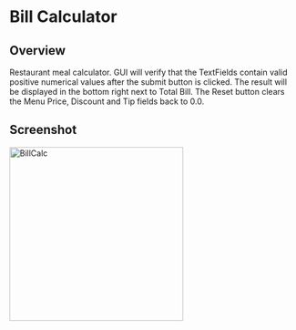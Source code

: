 # Bill Calculator
## Overview
Restaurant meal calculator. GUI will verify that the TextFields contain valid positive numerical values after the submit button is clicked. The result will be displayed in the bottom right next to Total Bill. The Reset button clears the Menu Price, Discount and Tip fields back to 0.0.

## Screenshot
<img width="305" alt="BillCalc" src="https://user-images.githubusercontent.com/42554547/56223529-ed2d0b80-603b-11e9-8912-a078430f4a28.png">
